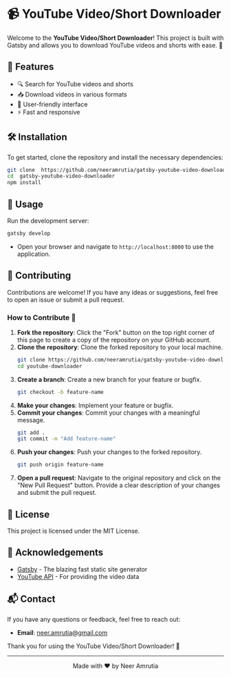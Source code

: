 # 📹 YouTube Video/Short Downloader

Welcome to the **YouTube Video/Short Downloader**! This project is built with Gatsby and allows you to download YouTube videos and shorts with ease. 🚀
## 🌟 Features
- 🔍 Search for YouTube videos and shorts
- 📥 Download videos in various formats
- 🎨 User-friendly interface
- ⚡ Fast and responsive

## 🛠️ Installation
To get started, clone the repository and install the necessary dependencies:
```bash
git clone  https://github.com/neeramrutia/gatsby-youtube-video-downloader.git
cd  gatsby-youtube-video-downloader
npm install
```
## 🚀 Usage
Run the  development  server:
```bash
gatsby develop
```
- Open your browser and navigate to `http://localhost:8000` to use the application.

## 📝 Contributing

Contributions are welcome! If you have any ideas or suggestions, feel free to open an issue or submit a pull request.

### How to Contribute 🌟

1. **Fork the repository**: Click the "Fork" button on the top right corner of this page to create a copy of the repository on your GitHub account.
2. **Clone the repository**: Clone the forked repository to your local machine.
    ```bash
    git clone https://github.com/neeramrutia/gatsby-youtube-video-downloader.git
    cd youtube-downloader
    ```
3. **Create a branch**: Create a new branch for your feature or bugfix.
    ```bash
    git checkout -b feature-name
    ```
4. **Make your changes**: Implement your feature or bugfix.
5. **Commit your changes**: Commit your changes with a meaningful message.
    ```bash
    git add .
    git commit -m "Add feature-name"
    ```
6. **Push your changes**: Push your changes to the forked repository.
    ```bash
    git push origin feature-name
    ```
7. **Open a pull request**: Navigate to the original repository and click on the "New Pull Request" button. Provide a clear description of your changes and submit the pull request.


## 📄 License

This project is licensed under the MIT License.

## 🙏 Acknowledgements

- [Gatsby](https://www.gatsbyjs.com/) - The blazing fast static site generator
- [YouTube API](https://developers.google.com/youtube/) - For providing the video data

## 📬 Contact

If you have any questions or feedback, feel free to reach out:

- **Email**: neer.amrutia@gmail.com

Thank you for using the YouTube Video/Short Downloader! 🎉

---

<p align="center">Made with ❤️ by Neer Amrutia</p>
